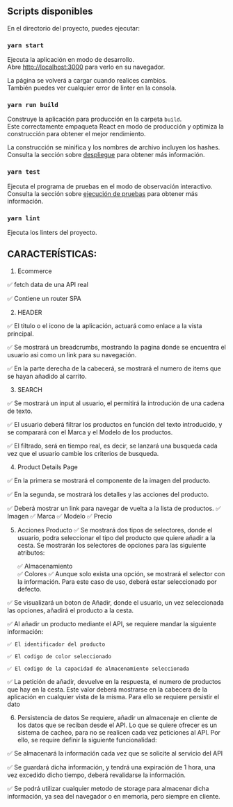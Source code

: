 ## Scripts disponibles

En el directorio del proyecto, puedes ejecutar:

### `yarn start`

Ejecuta la aplicación en modo de desarrollo.\
Abre [http://localhost:3000](http://localhost:3000) para verlo en su navegador.

La página se volverá a cargar cuando realices cambios.\
También puedes ver cualquier error de linter en la consola.

### `yarn run build`

Construye la aplicación para producción en la carpeta `build`.\
Este correctamente empaqueta React en modo de producción y optimiza la construcción para obtener el mejor rendimiento.

La construcción se minifica y los nombres de archivo incluyen los hashes.\
Consulta la sección sobre [despliegue](https://facebook.github.io/create-react-app/docs/deployment) para obtener más información.

### `yarn test`

Ejecuta el programa de pruebas en el modo de observación interactivo.\
Consulta la sección sobre [ejecución de pruebas](https://facebook.github.io/create-react-app/docs/running-tests) para obtener más información.

### `yarn lint`

Ejecuta los linters del proyecto.

## CARACTERÍSTICAS:

1. Ecommerce

✅ fetch data de una API real

✅ Contiene un router  SPA

2. HEADER

✅ El titulo o el icono de la aplicación, actuará como enlace a la vista principal.

✅ Se mostrará un breadcrumbs, mostrando la pagina donde se encuentra el usuario asi como un link para su navegación. 

✅ En la parte derecha de la cabecerá, se mostrará el numero de items que se hayan añadido al carrito. 


3. SEARCH

✅ Se mostrará un input al usuario, el permitirá la introdución de una cadena de texto.

✅ El usuario deberá filtrar los productos en función del texto introducido, y se comparará con el Marca y el Modelo de los productos.

✅ El filtrado, será en tiempo real, es decir, se lanzará una busqueda cada vez que el usuario cambie los criterios de busqueda.

4. Product Details Page

✅ En la primera se mostrará el componente de la imagen del producto.

✅ En la segunda, se mostrará los detalles y las acciones del producto.

✅ Deberá mostrar un link para navegar de vuelta a la lista de productos.
    ✅ Imagen 
    ✅ Marca 
    ✅ Modelo 
    ✅ Precio 

5. Acciones Producto
✅ Se mostrará dos tipos de selectores, donde el usuario, podra seleccionar el tipo del producto que quiere añadir a la cesta. Se mostrarán los selectores de opciones para las siguiente atributos: 

    ✅ Almacenamiento  
    ✅  Colores
✅ Aunque solo exista una opción, se mostrará el selector con la información. Para este caso de uso, deberá estar seleccionado por defecto.

✅ Se visualizará un boton de Añadir, donde el usuario, un vez seleccionada las opciones, añadirá el producto a la cesta.

✅ Al añadir un producto mediante el API, se requiere mandar la siguiente información:

    ✅ El identificador del producto

    ✅ El codigo de color seleccionado

    ✅ El codigo de la capacidad de almacenamiento seleccionada

✅ La petición de añadir, devuelve en la respuesta, el numero de productos que hay en la cesta. Este valor deberá mostrarse en la cabecera de la aplicación en cualquier vista de la misma. Para ello se requiere persistir el dato

6. Persistencia de datos 
Se requiere, añadir un almacenaje en cliente de los datos que se reciban desde el API. Lo que se quiere ofrecer es un sistema de cacheo, para no se realicen cada vez peticiones al API. Por ello, se require definir la siguiente funcionalidad:

✅ Se almacenará la información cada vez que se solicite al servicio del API 

✅ Se guardará dicha información, y tendrá una expiración de 1 hora, una vez excedido dicho tiempo, deberá revalidarse la información.

✅ Se podrá utilizar cualquier metodo de storage para almacenar dicha información, ya sea del navegador o en memoria, pero siempre en cliente. 
